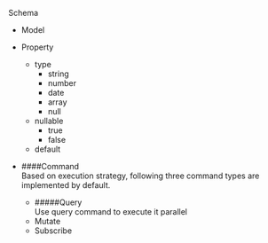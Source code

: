 Schema
* Model
* Property
  * type
    - string
    - number
    - date
    - array
    - null
  * nullable
    - true
    - false
  * default
  
* ####Command  
Based on execution strategy, following three command types are implemented by default.
  * #####Query  
    Use query command to execute it parallel 
  * Mutate
  * Subscribe
